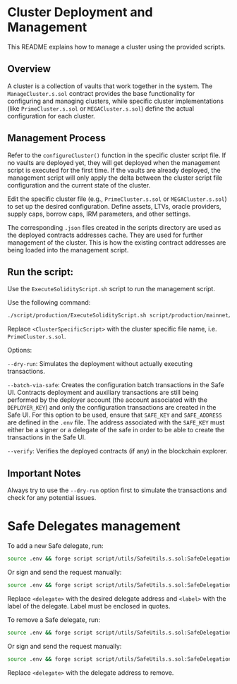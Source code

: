 # Cluster Deployment and Management

This README explains how to manage a cluster using the provided scripts.

## Overview

A cluster is a collection of vaults that work together in the system. The `ManageCluster.s.sol` contract provides the base functionality for configuring and managing clusters, while specific cluster implementations (like `PrimeCluster.s.sol` or `MEGACluster.s.sol`) define the actual configuration for each cluster.

## Management Process

Refer to the `configureCluster()` function in the specific cluster script file. If no vaults are deployed yet, they will get deployed when the management script is executed for the first time. If the vaults are already deployed, the management script will only apply the delta between the cluster script file configuration and the current state of the cluster.

Edit the specific cluster file (e.g., `PrimeCluster.s.sol` or `MEGACluster.s.sol`) to set up the desired configuration. Define assets, LTVs, oracle providers, supply caps, borrow caps, IRM parameters, and other settings.

The corresponding `.json` files created in the scripts directory are used as the deployed contracts addresses cache. They are used for further management of the cluster. This is how the existing contract addresses are being loaded into the management script.

## Run the script:

Use the `ExecuteSolidityScript.sh` script to run the management script.

Use the following command:

```bash
./script/production/ExecuteSolidityScript.sh script/production/mainnet/clusters/<ClusterSpecificScript> [options]
```

Replace `<ClusterSpecificScript>` with the cluster specific file name, i.e. `PrimeCluster.s.sol`.

Options:

`--dry-run`: Simulates the deployment without actually executing transactions.

`--batch-via-safe`: Creates the configuration batch transactions in the Safe UI. Contracts deployment and auxiliary transactions are still being performed by the deployer account (the account associated with the `DEPLOYER_KEY`) and only the configuration transactions are created in the Safe UI. For this option to be used, ensure that `SAFE_KEY` and `SAFE_ADDRESS` are defined in the `.env` file. The address associated with the `SAFE_KEY` must either be a signer or a delegate of the safe in order to be able to create the transactions in the Safe UI.

`--verify`: Verifies the deployed contracts (if any) in the blockchain explorer.

## Important Notes

Always try to use the `--dry-run` option first to simulate the transactions and check for any potential issues.

# Safe Delegates management

To add a new Safe delegate, run:

```bash
source .env && forge script script/utils/SafeUtils.s.sol:SafeDelegation --sig "create(address,address,string)" $SAFE_ADDRESS <delegate> <label> --ffi --rpc-url $DEPLOYMENT_RPC_URL
```

Or sign and send the request manually:

```bash
source .env && forge script script/utils/SafeUtils.s.sol:SafeDelegation --sig "createManually(address,address,string)" $SAFE_ADDRESS <delegate> <label> --rpc-url $DEPLOYMENT_RPC_URL
```

Replace `<delegate>` with the desired delegate address and `<label>` with the label of the delegate. Label must be enclosed in quotes.

To remove a Safe delegate, run:

```bash
source .env && forge script script/utils/SafeUtils.s.sol:SafeDelegation --sig "remove(address,address)" $SAFE_ADDRESS <delegate> --ffi --rpc-url $DEPLOYMENT_RPC_URL
```

Or sign and send the request manually:

```bash
source .env && forge script script/utils/SafeUtils.s.sol:SafeDelegation --sig "removeManually(address,address)" $SAFE_ADDRESS <delegate> --rpc-url $DEPLOYMENT_RPC_URL
```

Replace `<delegate>` with the delegate address to remove.
